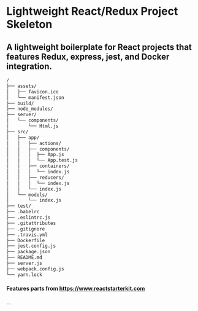 # Lightweight React/Redux Project Skeleton

## A lightweight boilerplate for React projects that features Redux, express, jest, and Docker integration.

```bash
/
├── assets/
│   ├── favicon.ico
│   └── manifest.json
├── build/
├── node_modules/
├── server/
│   └── components/
│       └── Html.js
├── src/
│   ├── app/
│   │   ├── actions/
│   │   ├── components/
│   │   │  ├── App.js
│   │   │  └── App.test.js
│   │   ├── containers/
│   │   │  └── index.js
│   │   ├── reducers/
│   │   │  └── index.js
│   │   └── index.js
│   └── models/
│       └── index.js
├── test/
├── .babelrc
├── .eslintrc.js
├── .gitattributes
├── .gitignore
├── .travis.yml
├── Dockerfile
├── jest.config.js
├── package.json
├── README.md
├── server.js
├── webpack.config.js
└── yarn.lock
```

#### Features parts from https://www.reactstarterkit.com

...
